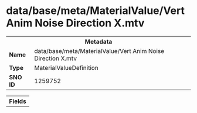 <h1>data/base/meta/MaterialValue/Vert Anim Noise Direction X.mtv</h1><table><tr><th colspan="100%">Metadata</th></tr><tr><td><b>Name</b></td><td>data/base/meta/MaterialValue/Vert Anim Noise Direction X.mtv</td></tr><tr><td><b>Type</b></td><td>MaterialValueDefinition</td></tr><tr><td><b>SNO ID</b></td><td>1259752</td></tr></table>

<table><tr><th colspan="100%">Fields</th></tr></table>

